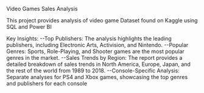 Video Games Sales Analysis

This project provides analysis of video game Dataset found on Kaggle using SQL and Power BI

Key Insights:
--Top Publishers: The analysis highlights the leading publishers, including Electronic Arts, Activision, and Nintendo.
--Popular Genres: Sports, Role-Playing, and Shooter games are the most popular genres in the market.
--Sales Trends by Region: The report provides a detailed breakdown of sales trends in North America, Europe, Japan, and the rest of the world from 1989 to 2018.
--Console-Specific Analysis: Separate analyses for PS4 and Xbox games, showcasing the top genres and publishers for each console
